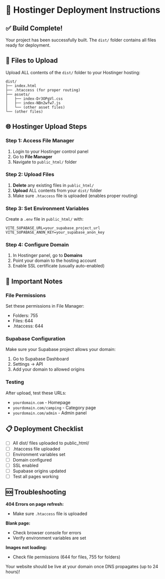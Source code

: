 # 🚀 Hostinger Deployment Instructions

## ✅ Build Complete!
Your project has been successfully built. The `dist/` folder contains all files ready for deployment.

## 📁 Files to Upload
Upload ALL contents of the `dist/` folder to your Hostinger hosting:

```
dist/
├── index.html
├── .htaccess (for proper routing)
├── assets/
│   ├── index-Dr3OPgVl.css
│   ├── index-NBn2wfw7.js
│   └── (other asset files)
└── (other files)
```

## 🌐 Hostinger Upload Steps

### Step 1: Access File Manager
1. Login to your Hostinger control panel
2. Go to **File Manager**
3. Navigate to `public_html/` folder

### Step 2: Upload Files
1. **Delete** any existing files in `public_html/`
2. **Upload** ALL contents from your `dist/` folder
3. Make sure `.htaccess` file is uploaded (enables proper routing)

### Step 3: Set Environment Variables
Create a `.env` file in `public_html/` with:
```
VITE_SUPABASE_URL=your_supabase_project_url
VITE_SUPABASE_ANON_KEY=your_supabase_anon_key
```

### Step 4: Configure Domain
1. In Hostinger panel, go to **Domains**
2. Point your domain to the hosting account
3. Enable SSL certificate (usually auto-enabled)

## 🔧 Important Notes

### File Permissions
Set these permissions in File Manager:
- Folders: 755
- Files: 644
- .htaccess: 644

### Supabase Configuration
Make sure your Supabase project allows your domain:
1. Go to Supabase Dashboard
2. Settings → API
3. Add your domain to allowed origins

### Testing
After upload, test these URLs:
- `yourdomain.com` - Homepage
- `yourdomain.com/camping` - Category page
- `yourdomain.com/admin` - Admin panel

## 📋 Deployment Checklist
- [ ] All dist/ files uploaded to public_html/
- [ ] .htaccess file uploaded
- [ ] Environment variables set
- [ ] Domain configured
- [ ] SSL enabled
- [ ] Supabase origins updated
- [ ] Test all pages working

## 🆘 Troubleshooting

**404 Errors on page refresh:**
- Make sure `.htaccess` file is uploaded

**Blank page:**
- Check browser console for errors
- Verify environment variables are set

**Images not loading:**
- Check file permissions (644 for files, 755 for folders)

Your website should be live at your domain once DNS propagates (up to 24 hours)!

